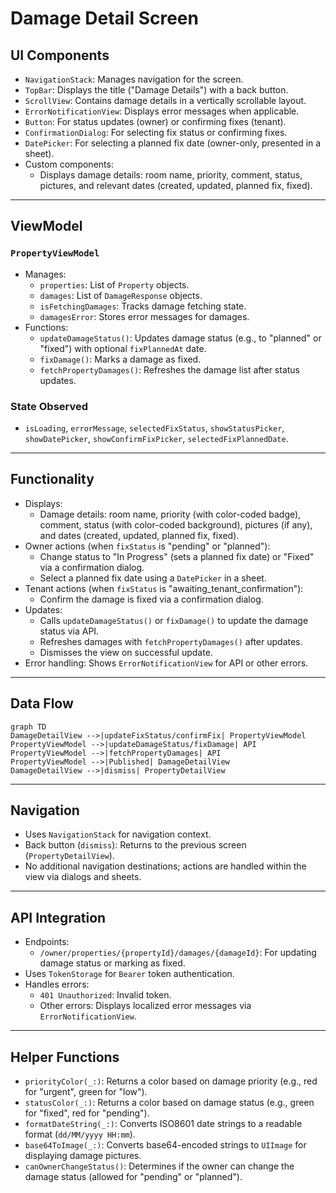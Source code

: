 # Damage Detail Screen

## UI Components

* `NavigationStack`: Manages navigation for the screen.
* `TopBar`: Displays the title ("Damage Details") with a back button.
* `ScrollView`: Contains damage details in a vertically scrollable layout.
* `ErrorNotificationView`: Displays error messages when applicable.
* `Button`: For status updates (owner) or confirming fixes (tenant).
* `ConfirmationDialog`: For selecting fix status or confirming fixes.
* `DatePicker`: For selecting a planned fix date (owner-only, presented in a sheet).
* Custom components:
  * Displays damage details: room name, priority, comment, status, pictures, and relevant dates (created, updated, planned fix, fixed).

---

## ViewModel

### `PropertyViewModel`
* Manages:
  * `properties`: List of `Property` objects.
  * `damages`: List of `DamageResponse` objects.
  * `isFetchingDamages`: Tracks damage fetching state.
  * `damagesError`: Stores error messages for damages.
* Functions:
  * `updateDamageStatus()`: Updates damage status (e.g., to "planned" or "fixed") with optional `fixPlannedAt` date.
  * `fixDamage()`: Marks a damage as fixed.
  * `fetchPropertyDamages()`: Refreshes the damage list after status updates.

### State Observed
* `isLoading`, `errorMessage`, `selectedFixStatus`, `showStatusPicker`, `showDatePicker`, `showConfirmFixPicker`, `selectedFixPlannedDate`.

---

## Functionality

* Displays:
  * Damage details: room name, priority (with color-coded badge), comment, status (with color-coded background), pictures (if any), and dates (created, updated, planned fix, fixed).
* Owner actions (when `fixStatus` is "pending" or "planned"):
  * Change status to "In Progress" (sets a planned fix date) or "Fixed" via a confirmation dialog.
  * Select a planned fix date using a `DatePicker` in a sheet.
* Tenant actions (when `fixStatus` is "awaiting_tenant_confirmation"):
  * Confirm the damage is fixed via a confirmation dialog.
* Updates:
  * Calls `updateDamageStatus()` or `fixDamage()` to update the damage status via API.
  * Refreshes damages with `fetchPropertyDamages()` after updates.
  * Dismisses the view on successful update.
* Error handling: Shows `ErrorNotificationView` for API or other errors.

---

## Data Flow

```mermaid
graph TD
DamageDetailView -->|updateFixStatus/confirmFix| PropertyViewModel
PropertyViewModel -->|updateDamageStatus/fixDamage| API
PropertyViewModel -->|fetchPropertyDamages| API
PropertyViewModel -->|Published| DamageDetailView
DamageDetailView -->|dismiss| PropertyDetailView
```

---

## Navigation

* Uses `NavigationStack` for navigation context.
* Back button (`dismiss`): Returns to the previous screen (`PropertyDetailView`).
* No additional navigation destinations; actions are handled within the view via dialogs and sheets.

---

## API Integration

* Endpoints:
  * `/owner/properties/{propertyId}/damages/{damageId}`: For updating damage status or marking as fixed.
* Uses `TokenStorage` for `Bearer` token authentication.
* Handles errors:
  * `401 Unauthorized`: Invalid token.
  * Other errors: Displays localized error messages via `ErrorNotificationView`.

---

## Helper Functions

* `priorityColor(_:)`: Returns a color based on damage priority (e.g., red for "urgent", green for "low").
* `statusColor(_:)`: Returns a color based on damage status (e.g., green for "fixed", red for "pending").
* `formatDateString(_:)`: Converts ISO8601 date strings to a readable format (`dd/MM/yyyy HH:mm`).
* `base64ToImage(_:)`: Converts base64-encoded strings to `UIImage` for displaying damage pictures.
* `canOwnerChangeStatus()`: Determines if the owner can change the damage status (allowed for "pending" or "planned").
